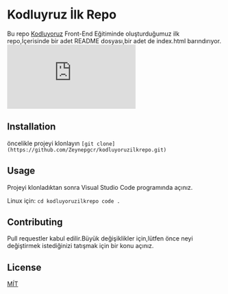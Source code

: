 # Kodluyruz İlk Repo
Bu repo [Kodluyoruz](https://www.kodluyoruz.org/) Front-End Eğitiminde oluşturduğumuz ilk repo,İçerisinde bir adet README dosyası,bir adet de index.html barındırıyor.
![GORSEL](https://github.com/Zeynepgcr/kodluyoruzilkrepo/edit/main/README.md#kodluyruz-i%CC%87lk-repo)


## lnstallation
öncelikle projeyi klonlayın
`[git clone](https://github.com/Zeynepgcr/kodluyoruzilkrepo.git)`


## Usage
Projeyi klonladıktan sonra Visual Studio Code programında açınız.

Linux için:
 `cd kodluyoruzilkrepo
    code .`

 

## Contributing
Pull requestler kabul edilir.Büyük değişiklikler için,lütfen önce neyi değiştirmek istediğinizi tatışmak için bir konu açınız.



## License
[MÍT](https://choosealicense.com/)

